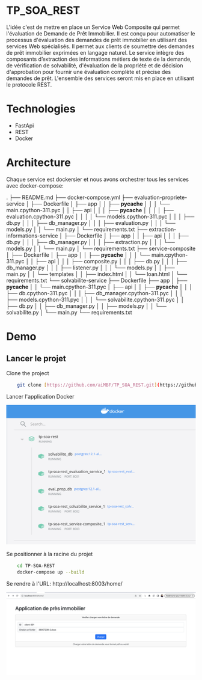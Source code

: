 # TP_SOA_REST
L'idée c'est de mettre en place un Service Web Composite qui permet l'évaluation de Demande de Prêt Immobilier. Il est conçu pour automatiser le processus d'évaluation
des demandes de prêt immobilier en utilisant des services Web spécialisés. Il permet aux clients de soumettre des demandes de prêt 
immobilier exprimées en langage naturel. Le service intègre des composants d’extraction des informations métiers de texte de la demande, 
de vérification de solvabilité, d'évaluation de la propriété et de décision d'approbation pour fournir une évaluation complète 
et précise des demandes de prêt.
L'ensemble des services seront mis en place en utilisant le protocole REST.

# Technologies
- FastApi
- REST
- Docker

# Architecture
Chaque service est dockersier et nous avons orchestrer tous les services avec docker-compose:

.
├── README.md
├── docker-compose.yml
├── evaluation-propriete-service
│   ├── Dockerfile
│   ├── app
│   │   ├── __pycache__
│   │   │   └── main.cpython-311.pyc
│   │   ├── api
│   │   │   ├── __pycache__
│   │   │   │   ├── evaluation.cpython-311.pyc
│   │   │   │   └── models.cpython-311.pyc
│   │   │   ├── db.py
│   │   │   ├── db_manager.py
│   │   │   ├── evaluation.py
│   │   │   └── models.py
│   │   └── main.py
│   └── requirements.txt
├── extraction-informations-service
│   ├── Dockerfile
│   ├── app
│   │   ├── api
│   │   │   ├── db.py
│   │   │   ├── db_manager.py
│   │   │   ├── extraction.py
│   │   │   └── models.py
│   │   └── main.py
│   └── requirements.txt
├── service-composite
│   ├── Dockerfile
│   ├── app
│   │   ├── __pycache__
│   │   │   └── main.cpython-311.pyc
│   │   ├── api
│   │   │   ├── composite.py
│   │   │   ├── db.py
│   │   │   ├── db_manager.py
│   │   │   ├── listener.py
│   │   │   └── models.py
│   │   ├── main.py
│   │   └── templates
│   │       ├── index.html
│   │       └── loan.html
│   └── requirements.txt
└── solvabilite-service
    ├── Dockerfile
    ├── app
    │   ├── __pycache__
    │   │   └── main.cpython-311.pyc
    │   ├── api
    │   │   ├── __pycache__
    │   │   │   ├── db.cpython-311.pyc
    │   │   │   ├── db_manager.cpython-311.pyc
    │   │   │   ├── models.cpython-311.pyc
    │   │   │   └── solvabilite.cpython-311.pyc
    │   │   ├── db.py
    │   │   ├── db_manager.py
    │   │   ├── models.py
    │   │   └── solvabilite.py
    │   └── main.py
    └── requirements.txt



# Demo
<!-- ![Page_Web](/screenshots/demo-tp-soa.gif?raw=true)
-->


## Lancer le projet

Clone the project

```bash
    git clone [https://github.com/aiMBF/TP_SOA_REST.git](https://github.com/aiMBF/TP_SOA_REST.gitgit)
```

Lancer l'application Docker 

![Services](/screenshots/docker.png?raw=true)

Se positionner à la racine du projet

```bash
    cd TP-SOA-REST
    docker-compose up --build
```

Se rendre à l'URL: http://localhost:8003/home/

![Home](/screenshots/home.png?raw=true)




